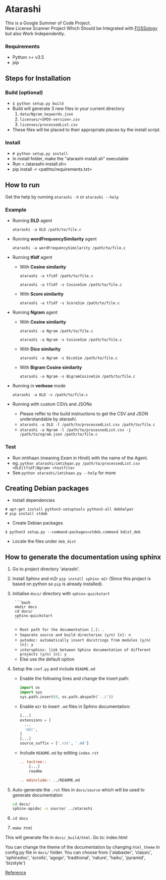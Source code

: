 # Atarashi
This is a Google Summer of Code Project.  
New License Scanner Project Which Should be Integrated with [FOSSology](https://github.com/fossology/fossology)
but also Work Independently.

### Requirements
- Python >= v3.5
- pip

## Steps for Installation
### Build (optional)
- `$ python setup.py build`
- Build will generate 3 new files in your current directory
    1.  `data/Ngram_keywords.json`
    2.  `licenses/<SPDX-version>.csv`
    3.  `licenses/processedList.csv`
- These files will be placed to their appropriate places by the install script.
### Install
- `# python setup.py install`
- In install folder, make the "atarashi-install.sh" executable
- Run <./atarashi-install.sh>
- pip install -r <pathto/requirements.txt>


## How to run
Get the help by running `atarashi -h` or `atarashi --help`
### Example
- Running **DLD** agent

    `atarashi -a DLD /path/to/file.c`
- Running **wordFrequencySimilarity** agent

    `atarashi -a wordFrequencySimilarity /path/to/file.c`
- Running **tfidf** agent
    - With **Cosine similarity**

        `atarashi -a tfidf /path/to/file.c`

        `atarashi -a tfidf -s CosineSim /path/to/file.c`
    - With **Score similarity**

        `atarashi -a tfidf -s ScoreSim /path/to/file.c`
- Running **Ngram** agent
    - With **Cosine similarity**

        `atarashi -a Ngram /path/to/file.c`

        `atarashi -a Ngram -s CosineSim /path/to/file.c`
    - With **Dice similarity**

        `atarashi -a Ngram -s DiceSim /path/to/file.c`
    - With **Bigram Cosine similarity**

        `atarashi -a Ngram -s BigramCosineSim /path/to/file.c`
- Running in **verbose** mode

    `atarashi -a DLD -v /path/to/file.c`
- Running with custom CSVs and JSONs
    - Please reffer to the build instructions to get the CSV and JSON
    understandable by atarashi.
    - `atarashi -a DLD -l /path/to/processedList.csv /path/to/file.c`
    - `atarashi -a Ngram -l /path/to/processedList.csv -j /path/to/ngram.json /path/to/file.c`


### Test
- Run imtihaan (meaning *Exam* in Hindi) with the name of the Agent.
- eg. `python atarashi/imtihaan.py /path/to/processedList.csv <DLD|tfidf|Ngram> <testfile>`
- See `python atarashi/imtihaan.py --help` for more

## Creating Debian packages
- Install dependencies
```
# apt-get install python3-setuptools python3-all debhelper
# pip install stdeb
```
- Create Debian packages
```
$ python3 setup.py --command-packages=stdeb.command bdist_deb
```
- Locate the files under `deb_dist`

## How to generate the documentation using sphinx

1. Go to project directory 'atarashi'.
2. Install Sphinx and m2r `pip install sphinx m2r` (Since this project is based on python so `pip` is already installed).
3. Initialise `docs/` directory with `sphinx-quickstart`

        ```bash
        mkdir docs
        cd docs/
        sphinx-quickstart
        ```
   - `Root path for the documentation [.]: .`
   - `Separate source and build directories (y/n) [n]: n`
   - `autodoc: automatically insert docstrings from modules (y/n) [n]: y`
   - `intersphinx: link between Sphinx documentation of different projects (y/n) [n]: y`
   - Else use the default option
4. Setup the `conf.py` and include `README.md`
   - Enable the following lines and change the insert path:

        ```python
        import os
        import sys
        sys.path.insert(0, os.path.abspath('../'))
        ```
   - Enable `m2r` to insert `.md` files in Sphinx documentation:

        ```python
        [...]
        extensions = [
          ...
          'm2r',
        ]
        [...]
        source_suffix = ['.rst', '.md']
        ```
   - Include `README.md` by editing `index.rst`

        ```rst
        .. toctree::
            [...]
            readme

        .. mdinclude:: ../README.md
        ```
5. Auto-generate the `.rst` files in `docs/source` which will be used to generate documentation

    ```bash
    cd docs/
    sphinx-apidoc -o source/ ../atarashi
    ```
6. `cd docs`
7. `make html`

This will generate file in `docs/_build/html`. Go to: index.html

You can change the theme of the documentation by changing `html_theme` in config.py file in `docs/` folder.
You can choose from {'alabaster', 'classic', 'sphinxdoc', 'scrolls', 'agogo', 'traditional', 'nature', 'haiku', 'pyramid', 'bizstyle'}

[Reference](http://www.sphinx-doc.org/en/master/theming.html)  
